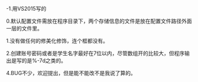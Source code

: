 -1.用VS2015写的

0.默认配置文件需放在程序目录下，两个存储信息的文件是放在配置文件路径外面一层的文件里。

1.没有做任何的修美化修饰，连个框都没有。

2.创建账号密码或者是学生名字最好在7位以内，尽管数组开的比较大，但程序输出是写的是%-7d之类的。

4.BUG不少，欢迎提出，但是能不能改不是我说了算的。
